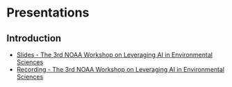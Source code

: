# Presentations

## Introduction
* [Slides - The 3rd NOAA Workshop on Leveraging AI in Environmental Sciences](https://docs.google.com/presentation/d/1PMgJrYxrqMtuJYR-xiAdFsjSSQt90_XOcYZ5pRXP4sk/edit#slide=id.p)
* [Recording - The 3rd NOAA Workshop on Leveraging AI in Environmental Sciences](https://drive.google.com/file/d/1BI0qeIOw7TK262lNJzK_m3XIJd-RSvQn/view?usp=sharing)